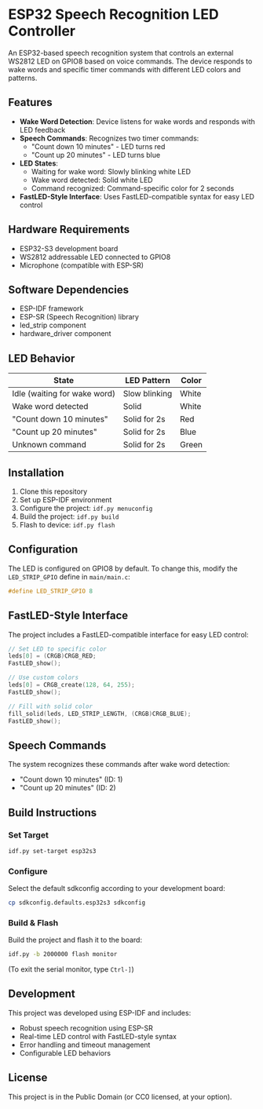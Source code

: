 # ESP32 Speech Recognition LED Controller

An ESP32-based speech recognition system that controls an external WS2812 LED on GPIO8 based on voice commands. The device responds to wake words and specific timer commands with different LED colors and patterns.

## Features

- **Wake Word Detection**: Device listens for wake words and responds with LED feedback
- **Speech Commands**: Recognizes two timer commands:
  - "Count down 10 minutes" - LED turns red
  - "Count up 20 minutes" - LED turns blue
- **LED States**:
  - Waiting for wake word: Slowly blinking white LED
  - Wake word detected: Solid white LED
  - Command recognized: Command-specific color for 2 seconds
- **FastLED-Style Interface**: Uses FastLED-compatible syntax for easy LED control

## Hardware Requirements

- ESP32-S3 development board
- WS2812 addressable LED connected to GPIO8
- Microphone (compatible with ESP-SR)

## Software Dependencies

- ESP-IDF framework
- ESP-SR (Speech Recognition) library
- led_strip component
- hardware_driver component

## LED Behavior

| State | LED Pattern | Color |
|-------|-------------|-------|
| Idle (waiting for wake word) | Slow blinking | White |
| Wake word detected | Solid | White |
| "Count down 10 minutes" | Solid for 2s | Red |
| "Count up 20 minutes" | Solid for 2s | Blue |
| Unknown command | Solid for 2s | Green |

## Installation

1. Clone this repository
2. Set up ESP-IDF environment
3. Configure the project: `idf.py menuconfig`
4. Build the project: `idf.py build`
5. Flash to device: `idf.py flash`

## Configuration

The LED is configured on GPIO8 by default. To change this, modify the `LED_STRIP_GPIO` define in `main/main.c`:

```c
#define LED_STRIP_GPIO 8
```

## FastLED-Style Interface

The project includes a FastLED-compatible interface for easy LED control:

```c
// Set LED to specific color
leds[0] = (CRGB)CRGB_RED;
FastLED_show();

// Use custom colors
leds[0] = CRGB_create(128, 64, 255);
FastLED_show();

// Fill with solid color
fill_solid(leds, LED_STRIP_LENGTH, (CRGB)CRGB_BLUE);
FastLED_show();
```

## Speech Commands

The system recognizes these commands after wake word detection:
- "Count down 10 minutes" (ID: 1)
- "Count up 20 minutes" (ID: 2)

## Build Instructions

### Set Target

```bash
idf.py set-target esp32s3
```

### Configure

Select the default sdkconfig according to your development board:

```bash
cp sdkconfig.defaults.esp32s3 sdkconfig
```

### Build & Flash

Build the project and flash it to the board:

```bash
idf.py -b 2000000 flash monitor
```

(To exit the serial monitor, type `Ctrl-]`)

## Development

This project was developed using ESP-IDF and includes:
- Robust speech recognition using ESP-SR
- Real-time LED control with FastLED-style syntax
- Error handling and timeout management
- Configurable LED behaviors

## License

This project is in the Public Domain (or CC0 licensed, at your option).

